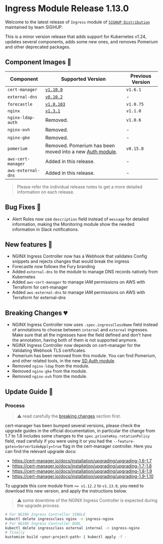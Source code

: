 # Ingress Module Release 1.13.0

Welcome to the latest release of `Ingress` module of [`SIGHUP Distribution`](https://github.com/sighupio/fury-distribution) maintained by team SIGHUP.

This is a minor version release that adds support for Kubernetes v1.24, updates several components, adds some new ones, and removes Pomerium and other deprecated packages.

## Component Images 🚢

| Component          | Supported Version                                                                                            | Previous Version |
| ------------------ | ------------------------------------------------------------------------------------------------------------ | ---------------- |
| `cert-manager`     | [`v1.10.0`](https://github.com/jetstack/cert-manager/releases/tag/v1.10.0)                                   | `v1.6.1`         |
| `external-dns`     | [`v0.10.2`](https://github.com/kubernetes-sigs/external-dns/releases/tag/v0.10.2)                            | -                |
| `forecastle`       | [`v1.0.103`](https://github.com/stakater/Forecastle/releases/tag/v1.0.103)                                   | `v1.0.75`        |
| `nginx`            | [`v1.3.1`](https://github.com/kubernetes/ingress-nginx/releases/tag/controller-v1.3.1)                       | `v1.1.0`         |
| `nginx-ldap-auth`  | Removed.                                                                                                     | `v1.0.6`         |
| `nginx-ovh`        | Removed.                                                                                                     | -                |
| `nginx-gke`        | Removed.                                                                                                     | -                |
| `pomerium`         | Removed. Pomerium has been moved into a new [Auth module](https://github.com/sighupio/fury-kubernetes-auth). | `v0.15.8`        |
| `aws-cert-manager` | Added in this release.                                                                                       | -                |
| `aws-external-dns` | Added in this release.                                                                                       | -                |

> Please refer the individual release notes to get a more detailed information on each release.

## Bug Fixes 🐞

- Alert Rules now use `description` field instead of `message` for detailed information, making the Monitoring module show the needed information in Slack notifications.

## New features 🌟

- NGINX Ingress Controller now has a Webhook that validates Config snippets and rejects changes that would break the ingress
- Forecastle now follows the Fury branding
- Added `external-dns` to the module to manage DNS records natively from Kubernetes
- Added `aws-cert-manager` to manage IAM permissions on AWS with Terraform for cert-manager
- Added `aws-external-dns` to manage IAM permissions on AWS with Terraform for external-dns

## Breaking Changes 💔

- NGINX Ingress Controller now uses `.spec.ingressClassName` field instead of annotations to choose between `internal` and `external` ingresses. Make sure that all the ingresses have the field defined and don't have the annotation, having both of them is not supported anymore.
- NGINX Ingress Controller now depends on cert-manager for the Validating Webhook TLS certificates.
- Pomerium has been removed from this module. You can find Pomerium, and other related tools, in the new [SD Auth module](https://github.com/sighupio/fury-kubernetes-auth).
- Removed `nginx-ldap` from the module.
- Removed `nginx-gke` from the module.
- Removed `nginx-ovh` from the module.

## Update Guide 🦮

### Process

> ⚠️ read carefully the [breaking changes](#breaking-changes-) section first.

cert-manager has been bumped several versions, please check the upgrade guides in the official documentation, in particular the change from 1.7 to 1.8 includes some changes to the `spec.privateKey.rotationPolicy` field, read carefuly if you were using it or you had the `--feature-gates=ServerSideApply=true` flag in the cert-manager controller. Here you can find the relevant upgrade docs:

- <https://cert-manager.io/docs/installation/upgrading/upgrading-1.6-1.7>
- <https://cert-manager.io/docs/installation/upgrading/upgrading-1.7-1.8>
- <https://cert-manager.io/docs/installation/upgrading/upgrading-1.8-1.9>
- <https://cert-manager.io/docs/installation/upgrading/upgrading-1.9-1.10>

To upgrade this core module from `>= v1.12.2` to `v1.13.0`, you need to download this new version, and apply the instructions below.

> :warning: some downtime of the NGINX Ingress Controller is expected during the upgrade process.

```bash
# For NGINX Ingress Controller SINGLE
kubectl delete ingressclass nginx -n ingress-nginx
# For NGINX Ingress Controller DUAL
kubectl delete ingressclass external internal -n ingress-nginx
# finally
kustomize build <your-project-path> | kubectl apply -f -
```
